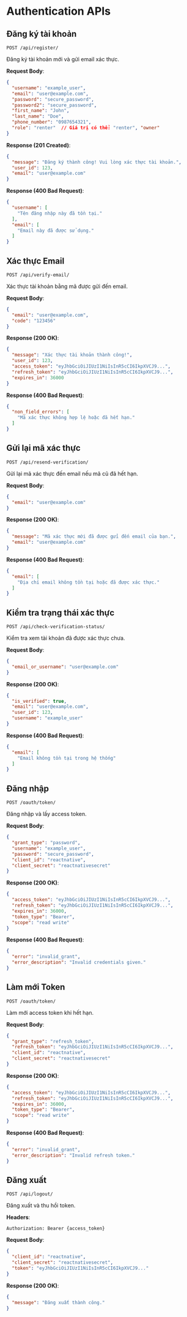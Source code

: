 # Authentication APIs

## Đăng ký tài khoản

```
POST /api/register/
```

Đăng ký tài khoản mới và gửi email xác thực.

**Request Body**:

```json
{
  "username": "example_user",
  "email": "user@example.com",
  "password": "secure_password",
  "password2": "secure_password",
  "first_name": "John",
  "last_name": "Doe",
  "phone_number": "0987654321",
  "role": "renter"  // Giá trị có thể: "renter", "owner"
}
```

**Response (201 Created)**:

```json
{
  "message": "Đăng ký thành công! Vui lòng xác thực tài khoản.",
  "user_id": 123,
  "email": "user@example.com"
}
```

**Response (400 Bad Request)**:

```json
{
  "username": [
    "Tên đăng nhập này đã tồn tại."
  ],
  "email": [
    "Email này đã được sử dụng."
  ]
}
```

## Xác thực Email

```
POST /api/verify-email/
```

Xác thực tài khoản bằng mã được gửi đến email.

**Request Body**:

```json
{
  "email": "user@example.com",
  "code": "123456"
}
```

**Response (200 OK)**:

```json
{
  "message": "Xác thực tài khoản thành công!",
  "user_id": 123,
  "access_token": "eyJhbGciOiJIUzI1NiIsInR5cCI6IkpXVCJ9...",
  "refresh_token": "eyJhbGciOiJIUzI1NiIsInR5cCI6IkpXVCJ9...",
  "expires_in": 36000
}
```

**Response (400 Bad Request)**:

```json
{
  "non_field_errors": [
    "Mã xác thực không hợp lệ hoặc đã hết hạn."
  ]
}
```

## Gửi lại mã xác thực

```
POST /api/resend-verification/
```

Gửi lại mã xác thực đến email nếu mã cũ đã hết hạn.

**Request Body**:

```json
{
  "email": "user@example.com"
}
```

**Response (200 OK)**:

```json
{
  "message": "Mã xác thực mới đã được gửi đến email của bạn.",
  "email": "user@example.com"
}
```

**Response (400 Bad Request)**:

```json
{
  "email": [
    "Địa chỉ email không tồn tại hoặc đã được xác thực."
  ]
}
```

## Kiểm tra trạng thái xác thực

```
POST /api/check-verification-status/
```

Kiểm tra xem tài khoản đã được xác thực chưa.

**Request Body**:

```json
{
  "email_or_username": "user@example.com"
}
```

**Response (200 OK)**:

```json
{
  "is_verified": true,
  "email": "user@example.com",
  "user_id": 123,
  "username": "example_user"
}
```

**Response (400 Bad Request)**:

```json
{
  "email": [
    "Email không tồn tại trong hệ thống"
  ]
}
```

## Đăng nhập

```
POST /oauth/token/
```

Đăng nhập và lấy access token.

**Request Body**:

```json
{
  "grant_type": "password",
  "username": "example_user",
  "password": "secure_password",
  "client_id": "reactnative",
  "client_secret": "reactnativesecret"
}
```

**Response (200 OK)**:

```json
{
  "access_token": "eyJhbGciOiJIUzI1NiIsInR5cCI6IkpXVCJ9...",
  "refresh_token": "eyJhbGciOiJIUzI1NiIsInR5cCI6IkpXVCJ9...",
  "expires_in": 36000,
  "token_type": "Bearer",
  "scope": "read write"
}
```

**Response (400 Bad Request)**:

```json
{
  "error": "invalid_grant",
  "error_description": "Invalid credentials given."
}
```

## Làm mới Token

```
POST /oauth/token/
```

Làm mới access token khi hết hạn.

**Request Body**:

```json
{
  "grant_type": "refresh_token",
  "refresh_token": "eyJhbGciOiJIUzI1NiIsInR5cCI6IkpXVCJ9...",
  "client_id": "reactnative",
  "client_secret": "reactnativesecret"
}
```

**Response (200 OK)**:

```json
{
  "access_token": "eyJhbGciOiJIUzI1NiIsInR5cCI6IkpXVCJ9...",
  "refresh_token": "eyJhbGciOiJIUzI1NiIsInR5cCI6IkpXVCJ9...",
  "expires_in": 36000,
  "token_type": "Bearer",
  "scope": "read write"
}
```

**Response (400 Bad Request)**:

```json
{
  "error": "invalid_grant",
  "error_description": "Invalid refresh token."
}
```

## Đăng xuất

```
POST /api/logout/
```

Đăng xuất và thu hồi token.

**Headers**:
```
Authorization: Bearer {access_token}
```

**Request Body**:

```json
{
  "client_id": "reactnative",
  "client_secret": "reactnativesecret",
  "token": "eyJhbGciOiJIUzI1NiIsInR5cCI6IkpXVCJ9..."
}
```

**Response (200 OK)**:

```json
{
  "message": "Đăng xuất thành công."
}
```
